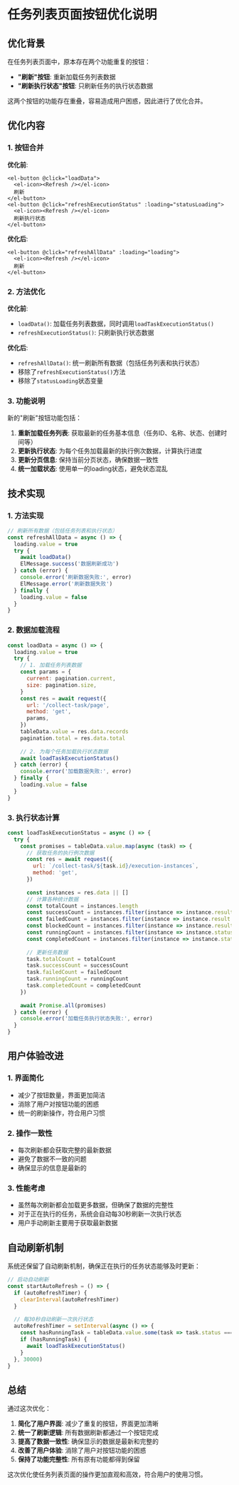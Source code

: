 # 任务列表页面按钮优化说明

## 优化背景

在任务列表页面中，原本存在两个功能重复的按钮：
- **"刷新"按钮**: 重新加载任务列表数据
- **"刷新执行状态"按钮**: 只刷新任务的执行状态数据

这两个按钮的功能存在重叠，容易造成用户困惑，因此进行了优化合并。

## 优化内容

### 1. 按钮合并

**优化前**:
```vue
<el-button @click="loadData">
  <el-icon><Refresh /></el-icon>
  刷新
</el-button>
<el-button @click="refreshExecutionStatus" :loading="statusLoading">
  <el-icon><Refresh /></el-icon>
  刷新执行状态
</el-button>
```

**优化后**:
```vue
<el-button @click="refreshAllData" :loading="loading">
  <el-icon><Refresh /></el-icon>
  刷新
</el-button>
```

### 2. 方法优化

**优化前**:
- `loadData()`: 加载任务列表数据，同时调用`loadTaskExecutionStatus()`
- `refreshExecutionStatus()`: 只刷新执行状态数据

**优化后**:
- `refreshAllData()`: 统一刷新所有数据（包括任务列表和执行状态）
- 移除了`refreshExecutionStatus()`方法
- 移除了`statusLoading`状态变量

### 3. 功能说明

新的"刷新"按钮功能包括：
1. **重新加载任务列表**: 获取最新的任务基本信息（任务ID、名称、状态、创建时间等）
2. **更新执行状态**: 为每个任务加载最新的执行例次数据，计算执行进度
3. **更新分页信息**: 保持当前分页状态，确保数据一致性
4. **统一加载状态**: 使用单一的loading状态，避免状态混乱

## 技术实现

### 1. 方法实现
```javascript
// 刷新所有数据（包括任务列表和执行状态）
const refreshAllData = async () => {
  loading.value = true
  try {
    await loadData()
    ElMessage.success('数据刷新成功')
  } catch (error) {
    console.error('刷新数据失败:', error)
    ElMessage.error('刷新数据失败')
  } finally {
    loading.value = false
  }
}
```

### 2. 数据加载流程
```javascript
const loadData = async () => {
  loading.value = true
  try {
    // 1. 加载任务列表数据
    const params = {
      current: pagination.current,
      size: pagination.size,
    }
    const res = await request({
      url: '/collect-task/page',
      method: 'get',
      params,
    })
    tableData.value = res.data.records
    pagination.total = res.data.total
    
    // 2. 为每个任务加载执行状态数据
    await loadTaskExecutionStatus()
  } catch (error) {
    console.error('加载数据失败:', error)
  } finally {
    loading.value = false
  }
}
```

### 3. 执行状态计算
```javascript
const loadTaskExecutionStatus = async () => {
  try {
    const promises = tableData.value.map(async (task) => {
      // 获取任务的执行例次数据
      const res = await request({
        url: `/collect-task/${task.id}/execution-instances`,
        method: 'get',
      })
      
      const instances = res.data || []
      // 计算各种统计数据
      const totalCount = instances.length
      const successCount = instances.filter(instance => instance.result === 'SUCCESS').length
      const failedCount = instances.filter(instance => instance.result === 'FAILED').length
      const blockedCount = instances.filter(instance => instance.result === 'BLOCKED').length
      const runningCount = instances.filter(instance => instance.status === 'RUNNING').length
      const completedCount = instances.filter(instance => instance.status !== 'RUNNING').length
      
      // 更新任务数据
      task.totalCount = totalCount
      task.successCount = successCount
      task.failedCount = failedCount
      task.runningCount = runningCount
      task.completedCount = completedCount
    })
    
    await Promise.all(promises)
  } catch (error) {
    console.error('加载任务执行状态失败:', error)
  }
}
```

## 用户体验改进

### 1. 界面简化
- 减少了按钮数量，界面更加简洁
- 消除了用户对按钮功能的困惑
- 统一的刷新操作，符合用户习惯

### 2. 操作一致性
- 每次刷新都会获取完整的最新数据
- 避免了数据不一致的问题
- 确保显示的信息是最新的

### 3. 性能考虑
- 虽然每次刷新都会加载更多数据，但确保了数据的完整性
- 对于正在执行的任务，系统会自动每30秒刷新一次执行状态
- 用户手动刷新主要用于获取最新数据

## 自动刷新机制

系统还保留了自动刷新机制，确保正在执行的任务状态能够及时更新：

```javascript
// 启动自动刷新
const startAutoRefresh = () => {
  if (autoRefreshTimer) {
    clearInterval(autoRefreshTimer)
  }
  
  // 每30秒自动刷新一次执行状态
  autoRefreshTimer = setInterval(async () => {
    const hasRunningTask = tableData.value.some(task => task.status === 'RUNNING')
    if (hasRunningTask) {
      await loadTaskExecutionStatus()
    }
  }, 30000)
}
```

## 总结

通过这次优化：
1. **简化了用户界面**: 减少了重复的按钮，界面更加清晰
2. **统一了刷新逻辑**: 所有数据刷新都通过一个按钮完成
3. **提高了数据一致性**: 确保显示的数据是最新和完整的
4. **改善了用户体验**: 消除了用户对按钮功能的困惑
5. **保持了功能完整性**: 所有原有功能都得到保留

这次优化使任务列表页面的操作更加直观和高效，符合用户的使用习惯。
